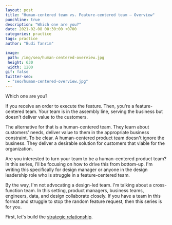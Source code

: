 ```yaml
---
layout: post
title: "Human-centered team vs. Feature-centered team – Overview"
punchline: true
description: "Which one are you?"
date: 2021-02-08 08:30:00 +0700
categories: practice
tags: practice
author: "Budi Tanrim"

image:
 path: /img/seo/human-centered-overview.jpg
 height: 630
 width: 1200
gif: false
twitter-seo: 
 - "seo/human-centered-overview.jpg"
---
```


Which one are you?

If you receive an order to execute the feature. Then, you're a feature-centered team. Your team is in the assembly line, serving the business but doesn't deliver value to the customers.

The alternative for that is a human-centered team. They learn about customers' needs, deliver value to them in the appropriate business constraint. To be clear. A human-centered product team doesn't ignore the business. They deliver a desirable solution for customers that viable for the organization.

Are you interested to turn your team to be a human-centered product team? In this series, I'll be focusing on how to drive this from bottom-up. I'm writing this specifically for design manager or anyone in the design leadership role who is struggle in a feature-centered team.

By the way, I'm not advocating a design-led team. I'm talking about a cross-function team. In this setting, product managers, business teams, engineers, data, and design collaborate closely. If you have a team in this format and struggle to stop the random feature request, then this series is for you.

First, let's build the [strategic relationship][link-1].

[link-1]: https://buditanrim.co/2021/human-centered-team-relationship/